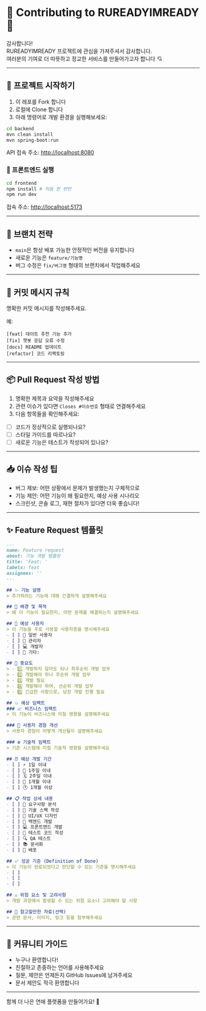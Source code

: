 # 🙌 Contributing to RUREADYIMREADY 🫶

감사합니다!  
RUREADYIMREADY 프로젝트에 관심을 가져주셔서 감사합니다.  
여러분의 기여로 더 따뜻하고 정교한 서비스를 만들어가고자 합니다 💘

---

## 🚀 프로젝트 시작하기

1. 이 레포를 Fork 합니다
2. 로컬에 Clone 합니다
3. 아래 명령어로 개발 환경을 실행해보세요:

```bash
cd backend
mvn clean install
mvn spring-boot:run
```

API 접속 주소: [http://localhost:8080](http://localhost:8080)

### 🔹 프론트엔드 실행

```bash
cd frontend
npm install # 처음 한 번만
npm run dev
```

접속 주소: [http://localhost:5173](http://localhost:5173)

---

## 🌿 브랜치 전략

- `main`은 항상 배포 가능한 안정적인 버전을 유지합니다
- 새로운 기능은 `feature/기능명`
- 버그 수정은 `fix/버그명` 형태의 브랜치에서 작업해주세요

---

## 💬 커밋 메시지 규칙

명확한 커밋 메시지를 작성해주세요.

예:
```
[feat] 데이트 추천 기능 추가
[fix] 챗봇 응답 오류 수정
[docs] README 업데이트
[refactor] 코드 리팩토링
```

---

## 📦 Pull Request 작성 방법

1. 명확한 제목과 요약을 작성해주세요
2. 관련 이슈가 있다면 `Closes #이슈번호` 형태로 연결해주세요
3. 다음 항목들을 확인해주세요:

- [ ] 코드가 정상적으로 실행되나요?
- [ ] 스타일 가이드를 따르나요?
- [ ] 새로운 기능은 테스트가 작성되어 있나요?

---

## 📥 이슈 작성 팁

- 버그 제보: 어떤 상황에서 문제가 발생했는지 구체적으로
- 기능 제안: 어떤 기능이 왜 필요한지, 예상 사용 시나리오
- 스크린샷, 콘솔 로그, 재현 절차가 있다면 더욱 좋습니다!

---

## ✨ Feature Request 템플릿

```markdown
---
name: Feature request
about: 기능 개발 템플릿
title: 'Feat: '
labels: feat
assignees: ''
---

## ✨ 기능 설명
> 추가하려는 기능에 대해 간결하게 설명해주세요

## 🎯 배경 및 목적
> 왜 이 기능이 필요한지, 어떤 문제를 해결하는지 설명해주세요

## 👥 예상 사용자
> 이 기능을 주로 사용할 사용자층을 명시해주세요
- [ ] 👤 일반 사용자
- [ ] 👑 관리자
- [ ] 💻 개발자
- [ ] 🔧 기타: 

## 🚨 중요도
> - 1️⃣ 개발하지 않아도 되나 최후순위 개발 업무
> - 2️⃣ 개발해야 하나 후순위 개발 업무 
> - 3️⃣ 개발 필요 
> - 4️⃣ 개발해야 하며, 선순위 개발 업무
> - 5️⃣ 긴급한 사항으로, 당장 개발 진행 필요

## 💥 예상 임팩트
### 📈 비즈니스 임팩트
> 이 기능이 비즈니스에 미칠 영향을 설명해주세요

### 🎨 사용자 경험 개선
> 사용자 경험이 어떻게 개선될지 설명해주세요

### ⚙️ 기술적 임팩트
> 기존 시스템에 미칠 기술적 영향을 설명해주세요

## ⏰ 예상 개발 기간
- [ ] ⚡ 1일 이내
- [ ] 📅 1주일 이내
- [ ] 🗓️ 2주일 이내
- [ ] 📆 1개월 이내
- [ ] 🕐 1개월 이상

## 📋 작업 상세 내용
- [ ] 📝 요구사항 분석
- [ ] 📄 기술 스펙 작성
- [ ] 🎨 UI/UX 디자인
- [ ] 🔧 백엔드 개발
- [ ] 💻 프론트엔드 개발
- [ ] 🧪 테스트 코드 작성
- [ ] 🔍 QA 테스트
- [ ] 📚 문서화
- [ ] 🚀 배포

## ✅ 성공 기준 (Definition of Done)
> 이 기능이 완료되었다고 판단할 수 있는 기준을 명시해주세요
- [ ] 
- [ ] 
- [ ] 

## ⚠️ 위험 요소 및 고려사항
> 개발 과정에서 발생할 수 있는 위험 요소나 고려해야 할 사항

## 📎 참고할만한 자료(선택)
> 관련 문서, 이미지, 링크 등을 첨부해주세요
```

---

## 🤝 커뮤니티 가이드

- 누구나 환영합니다!
- 친절하고 존중하는 언어를 사용해주세요
- 질문, 제안은 언제든지 GitHub Issues에 남겨주세요
- 문서 제안도 적극 환영합니다

---

함께 더 나은 연애 플랫폼을 만들어가요! 💖
